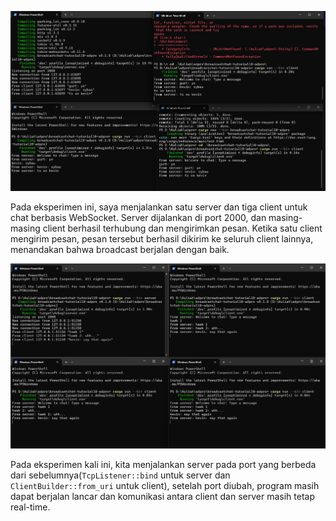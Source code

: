 ![gurt:yo](image.png)

Pada eksperimen ini, saya menjalankan satu server dan tiga client untuk chat berbasis WebSocket. Server dijalankan di port 2000, dan masing-masing client berhasil terhubung dan mengirimkan pesan. Ketika satu client mengirim pesan, pesan tersebut berhasil dikirim ke seluruh client lainnya, menandakan bahwa broadcast berjalan dengan baik.

![kevin:sybau](image2.png)

Pada eksperimen kali ini, kita menjalankan server pada port yang berbeda dari sebelumnya(```TcpListener::bind``` untuk server dan ```ClientBuilder::from_uri``` untuk client), setelah port diubah, program masih dapat berjalan lancar dan komunikasi antara client dan server masih tetap real-time. 
